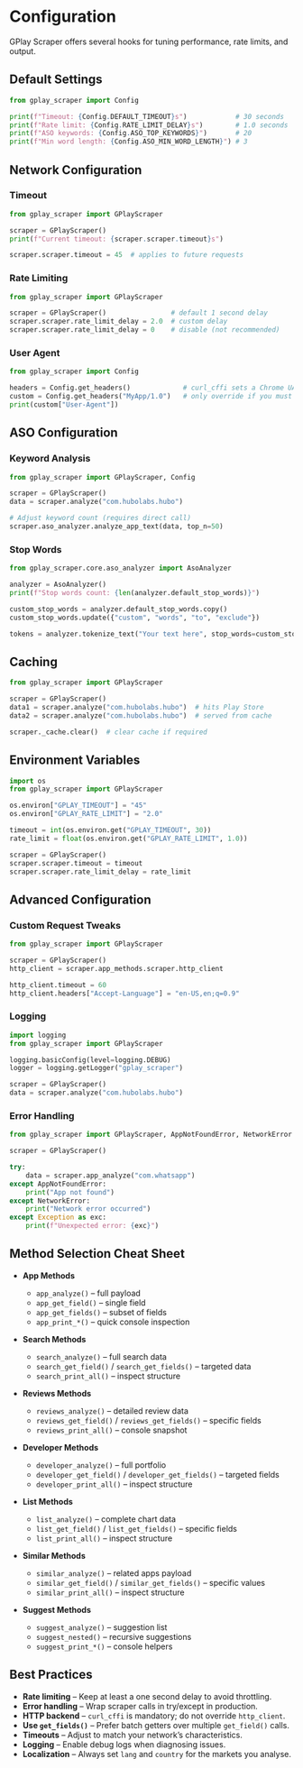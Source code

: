 # Configuration

GPlay Scraper offers several hooks for tuning performance, rate limits, and output.

## Default Settings

```python
from gplay_scraper import Config

print(f"Timeout: {Config.DEFAULT_TIMEOUT}s")            # 30 seconds
print(f"Rate limit: {Config.RATE_LIMIT_DELAY}s")        # 1.0 seconds
print(f"ASO keywords: {Config.ASO_TOP_KEYWORDS}")       # 20
print(f"Min word length: {Config.ASO_MIN_WORD_LENGTH}") # 3
```

## Network Configuration

### Timeout

```python
from gplay_scraper import GPlayScraper

scraper = GPlayScraper()
print(f"Current timeout: {scraper.scraper.timeout}s")

scraper.scraper.timeout = 45  # applies to future requests
```

### Rate Limiting

```python
from gplay_scraper import GPlayScraper

scraper = GPlayScraper()                # default 1 second delay
scraper.scraper.rate_limit_delay = 2.0  # custom delay
scraper.scraper.rate_limit_delay = 0    # disable (not recommended)
```

### User Agent

```python
from gplay_scraper import Config

headers = Config.get_headers()             # curl_cffi sets a Chrome UA internally
custom = Config.get_headers("MyApp/1.0")   # only override if you must
print(custom["User-Agent"])
```

## ASO Configuration

### Keyword Analysis

```python
from gplay_scraper import GPlayScraper, Config

scraper = GPlayScraper()
data = scraper.analyze("com.hubolabs.hubo")

# Adjust keyword count (requires direct call)
scraper.aso_analyzer.analyze_app_text(data, top_n=50)
```

### Stop Words

```python
from gplay_scraper.core.aso_analyzer import AsoAnalyzer

analyzer = AsoAnalyzer()
print(f"Stop words count: {len(analyzer.default_stop_words)}")

custom_stop_words = analyzer.default_stop_words.copy()
custom_stop_words.update({"custom", "words", "to", "exclude"})

tokens = analyzer.tokenize_text("Your text here", stop_words=custom_stop_words)
```

## Caching

```python
from gplay_scraper import GPlayScraper

scraper = GPlayScraper()
data1 = scraper.analyze("com.hubolabs.hubo")  # hits Play Store
data2 = scraper.analyze("com.hubolabs.hubo")  # served from cache

scraper._cache.clear()  # clear cache if required
```

## Environment Variables

```python
import os
from gplay_scraper import GPlayScraper

os.environ["GPLAY_TIMEOUT"] = "45"
os.environ["GPLAY_RATE_LIMIT"] = "2.0"

timeout = int(os.environ.get("GPLAY_TIMEOUT", 30))
rate_limit = float(os.environ.get("GPLAY_RATE_LIMIT", 1.0))

scraper = GPlayScraper()
scraper.scraper.timeout = timeout
scraper.scraper.rate_limit_delay = rate_limit
```

## Advanced Configuration

### Custom Request Tweaks

```python
from gplay_scraper import GPlayScraper

scraper = GPlayScraper()
http_client = scraper.app_methods.scraper.http_client

http_client.timeout = 60
http_client.headers["Accept-Language"] = "en-US,en;q=0.9"
```

### Logging

```python
import logging
from gplay_scraper import GPlayScraper

logging.basicConfig(level=logging.DEBUG)
logger = logging.getLogger("gplay_scraper")

scraper = GPlayScraper()
data = scraper.analyze("com.hubolabs.hubo")
```

### Error Handling

```python
from gplay_scraper import GPlayScraper, AppNotFoundError, NetworkError

scraper = GPlayScraper()

try:
    data = scraper.app_analyze("com.whatsapp")
except AppNotFoundError:
    print("App not found")
except NetworkError:
    print("Network error occurred")
except Exception as exc:
    print(f"Unexpected error: {exc}")
```

## Method Selection Cheat Sheet

- **App Methods**
  - `app_analyze()` – full payload
  - `app_get_field()` – single field
  - `app_get_fields()` – subset of fields
  - `app_print_*()` – quick console inspection

- **Search Methods**
  - `search_analyze()` – full search data
  - `search_get_field()` / `search_get_fields()` – targeted data
  - `search_print_all()` – inspect structure

- **Reviews Methods**
  - `reviews_analyze()` – detailed review data
  - `reviews_get_field()` / `reviews_get_fields()` – specific fields
  - `reviews_print_all()` – console snapshot

- **Developer Methods**
  - `developer_analyze()` – full portfolio
  - `developer_get_field()` / `developer_get_fields()` – targeted fields
  - `developer_print_all()` – inspect structure

- **List Methods**
  - `list_analyze()` – complete chart data
  - `list_get_field()` / `list_get_fields()` – specific fields
  - `list_print_all()` – inspect structure

- **Similar Methods**
  - `similar_analyze()` – related apps payload
  - `similar_get_field()` / `similar_get_fields()` – specific values
  - `similar_print_all()` – inspect structure

- **Suggest Methods**
  - `suggest_analyze()` – suggestion list
  - `suggest_nested()` – recursive suggestions
  - `suggest_print_*()` – console helpers

## Best Practices

- **Rate limiting** – Keep at least a one second delay to avoid throttling.
- **Error handling** – Wrap scraper calls in try/except in production.
- **HTTP backend** – `curl_cffi` is mandatory; do not override `http_client`.
- **Use `get_fields()`** – Prefer batch getters over multiple `get_field()` calls.
- **Timeouts** – Adjust to match your network’s characteristics.
- **Logging** – Enable debug logs when diagnosing issues.
- **Localization** – Always set `lang` and `country` for the markets you analyse.
